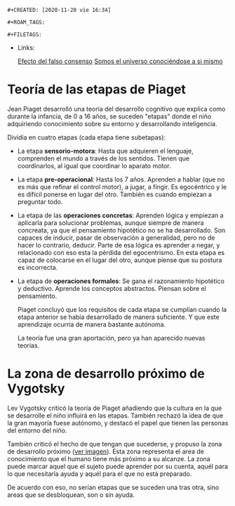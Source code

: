 ```{=org}
#+CREATED: [2020-11-20 vie 16:34]
```
```{=org}
#+ROAM_TAGS: 
```
```{=org}
#+FILETAGS: 
```
-   Links:

    [Efecto del falso
    consenso](202011191753-efecto_del_falso_consenso.org) [Somos el
    universo conociéndose a si
    mismo](202011201508-somos_el_universo_conociendose_a_si_mismo.org)

# Teoría de las etapas de Piaget

Jean Piaget desarrolló una teoría del desarrollo cognitivo que explica
como durante la infancia, de 0 a 16 años, se suceden \"etapas\" donde el
niño adquiriendo conocimiento sobre su entorno y desarrollando
inteligencia.

Dividía en cuatro etapas (cada etapa tiene subetapas):

-   La etapa **sensorio-motora**: Hasta que adquieren el lenguaje,
    comprenden el mundo a través de los sentidos. Tienen que
    coordinarlos, al igual que coordinar lo aparato motor.

-   La etapa **pre-operacional**: Hasta los 7 años. Aprenden a hablar
    (que no es más que refinar el control motor), a jugar, a fingir. Es
    egocéntrico y le es difícil ponerse en lugar del otro. También es
    cuando empiezan a preguntar todo.

-   La etapa de las **operaciones concretas**: Aprenden lógica y
    empiezan a aplicarla para solucionar problemas, aunque siempre de
    manera concreata, ya que el pensamiento hipotético no se ha
    desarrollado. Son capaces de inducir, pasar de observación a
    generalidad, pero no de hacer lo contrario, deducir. Parte de esa
    lógica es aprender a negar, y relacionado con eso esta la pérdida
    del egocentrismo. En esta etapa es capaz de colocarse en el lugar
    del otro, aunque piense que su postura es incorrecta.

-   La etapa de **operaciones formales**: Se gana el razonamiento
    hipotético y deductivo. Aprende los conceptos abstractos. Piensan
    sobre el pensamiento.

    Piaget concluyó que los requisitos de cada etapa se cumplían cuando
    la etapa anterior se había desarrollado de manera suficiente. Y que
    este aprendizaje ocurría de manera bastante autónoma.

    La teoría fue una gran aportación, pero ya han aparecido nuevas
    teorías.

# La zona de desarrollo próximo de Vygotsky

Lev Vygotsky criticó la teoría de Piaget añadiendo que la cultura en la
que se desarrolle el niño influirá en las etapas. También rechazó la
idea de que la gran mayoría fuese autónomo, y destacó el papel que
tienen las personas del entorno del niño.

También criticó el hecho de que tengan que sucederse, y propuso la zona
de desarrollo próximo ([ver
imagen](https://en.wikipedia.org/wiki/File:Zone_of_proximal_development.svg)).
Esta zona representa el area de conocimiento que el humano tiene más
próximo a su alcanze. La zona puede marcar aquel que el sujeto puede
aprender por su cuenta, aquél para lo que necesitaría ayuda y aquél para
el que no está preparado.

De acuerdo con eso, no serían etapas que se suceden una tras otra, sino
areas que se desbloquean, son o sin ayuda.
